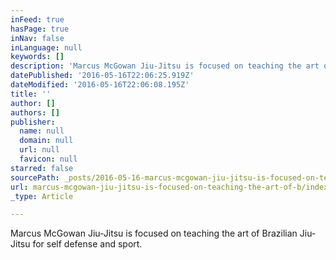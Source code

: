 ```yaml
---
inFeed: true
hasPage: true
inNav: false
inLanguage: null
keywords: []
description: 'Marcus McGowan Jiu-Jitsu is focused on teaching the art of Brazilian Jiu-Jitsu for self defense and sport. '
datePublished: '2016-05-16T22:06:25.919Z'
dateModified: '2016-05-16T22:06:08.195Z'
title: ''
author: []
authors: []
publisher:
  name: null
  domain: null
  url: null
  favicon: null
starred: false
sourcePath: _posts/2016-05-16-marcus-mcgowan-jiu-jitsu-is-focused-on-teaching-the-art-of-b.md
url: marcus-mcgowan-jiu-jitsu-is-focused-on-teaching-the-art-of-b/index.html
_type: Article

---
```

Marcus McGowan Jiu-Jitsu is focused on teaching the art of Brazilian Jiu-Jitsu for self defense and sport.